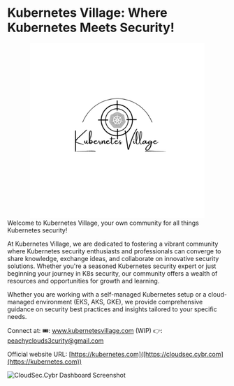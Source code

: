 # Kubernetes Village: Where Kubernetes Meets Security!


<div align="center">
  <img src="./docs/assets/k8svillagelogo.png" alt="k8svillagelogo" width="400" height="400">
</div>
Welcome to Kubernetes Village, your own community for all things Kubernetes security!

At Kubernetes Village, we are dedicated to fostering a vibrant community where Kubernetes security enthusiasts and professionals can converge to share knowledge, exchange ideas, and collaborate on innovative security solutions. Whether you're a seasoned Kubernetes security expert or just beginning your journey in K8s security, our community offers a wealth of resources and opportunities for growth and learning.

Whether you are working with a self-managed Kubernetes setup or a cloud-managed environment (EKS, AKS, GKE), we provide comprehensive guidance on security best practices and insights tailored to your specific needs.

Connect at:
🎟️: www.kubernetesvillage.com (WIP)
👉: peachyclouds3curity@gmail.com

Official website URL: [https://kubernetes.com]([https://cloudsec.cybr.com](https://kubernetes.com))

![CloudSec.Cybr Dashboard Screenshot](./docs/assets/cloudsec.cybr.com-screenshot.jpg)

